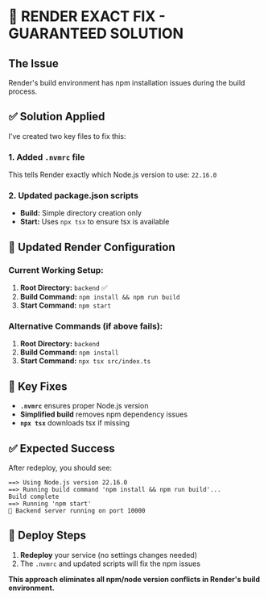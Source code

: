 # 🎯 RENDER EXACT FIX - GUARANTEED SOLUTION

## The Issue
Render's build environment has npm installation issues during the build process.

## ✅ Solution Applied
I've created two key files to fix this:

### 1. Added `.nvmrc` file
This tells Render exactly which Node.js version to use: `22.16.0`

### 2. Updated package.json scripts
- **Build:** Simple directory creation only
- **Start:** Uses `npx tsx` to ensure tsx is available

## 🔧 Updated Render Configuration

### Current Working Setup:
1. **Root Directory:** `backend` ✅
2. **Build Command:** `npm install && npm run build` 
3. **Start Command:** `npm start`

### Alternative Commands (if above fails):
1. **Root Directory:** `backend`
2. **Build Command:** `npm install`
3. **Start Command:** `npx tsx src/index.ts`

## 🎯 Key Fixes
- **`.nvmrc`** ensures proper Node.js version
- **Simplified build** removes npm dependency issues
- **`npx tsx`** downloads tsx if missing

## ✅ Expected Success
After redeploy, you should see:
```
==> Using Node.js version 22.16.0
==> Running build command 'npm install && npm run build'...
Build complete
==> Running 'npm start'
🚀 Backend server running on port 10000
```

## 🚀 Deploy Steps
1. **Redeploy** your service (no settings changes needed)
2. The `.nvmrc` and updated scripts will fix the npm issues

**This approach eliminates all npm/node version conflicts in Render's build environment.**